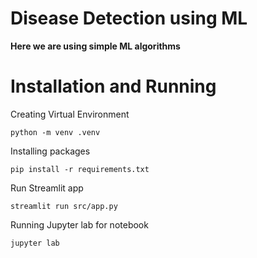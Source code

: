 # Disease Detection using ML

**Here we are using simple ML algorithms**

# Installation and Running

Creating Virtual Environment

```
python -m venv .venv
```

Installing packages

```
pip install -r requirements.txt
```

Run Streamlit app

```
streamlit run src/app.py
```

Running Jupyter lab for notebook

```
jupyter lab
```
